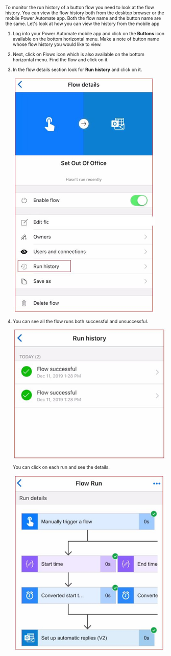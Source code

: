To monitor the run history of a button flow you need to look at the flow
history. You can view the flow history both from the desktop browser or
the mobile Power Automate app. Both the flow name and the button name
are the same. Let's look at how you can view the history from the mobile
app

1.  Log into your Power Automate mobile app and click on the **Buttons** icon available on the bottom horizontal menu. Make a note of button name whose flow history you would like to view.

1.  Next, click on Flows icon which is also available on the bottom horizontal menu. Find the flow and click on it.

1.  In the flow details section look for **Run history** and click on it.

    ![flow run history](../media/flow-run-history.jpg)

1.  You can see all the flow runs both successful and unsuccessful.

    ![flow run history](../media/flow-run-history2.jpg)

    You can click on each run and see the details.

    ![flow run details](../media/flow-run-details.jpg)
